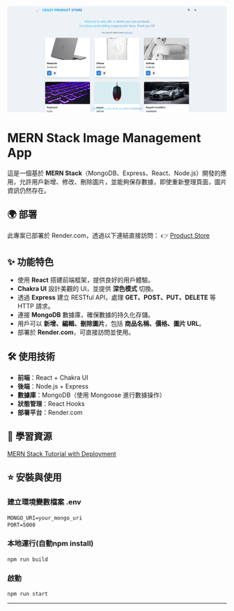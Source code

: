 ![project banner](./project-2-1.png)

# MERN Stack Image Management App

這是一個基於 **MERN Stack**（MongoDB、Express、React、Node.js）開發的應用，允許用戶新增、修改、刪除圖片，並能夠保存數據，即使重新整理頁面，圖片資訊仍然存在。

## 🌍 部署
此專案已部署於 Render.com，透過以下連結直接訪問：
👉 [Product Store](https://productcrud-3g3z.onrender.com/)

## ✨ 功能特色
- 使用 **React** 搭建前端框架，提供良好的用戶體驗。
- **Chakra UI** 設計美觀的 UI，並提供 **深色模式** 切換。
- 透過 **Express** 建立 RESTful API，處理 **GET、POST、PUT、DELETE** 等 HTTP 請求。
- 連接 **MongoDB** 數據庫，確保數據的持久化存儲。
- 用戶可以 **新增、編輯、刪除圖片**，包括 **商品名稱、價格、圖片 URL**。
- 部署於 **Render.com**，可直接訪問並使用。

## 🛠 使用技術
- **前端**：React + Chakra UI
- **後端**：Node.js + Express
- **數據庫**：MongoDB（使用 Mongoose 進行數據操作）
- **狀態管理**：React Hooks
- **部署平台**：Render.com

## 📖 學習資源
[MERN Stack Tutorial with Deployment](https://www.youtube.com/watch?v=O3BUHwfHf84&list=PLbwZ-6yH1AZpkZmWhUX5nMb4ttMPxTqh-&index=14)<br>

## ⭐ 安裝與使用

### 建立環境變數檔案 .env

```shell
MONGO_URI=your_mongo_uri
PORT=5000
```

### 本地運行(自動npm install)

```shell
npm run build
```

### 啟動

```shell
npm run start
```




---



